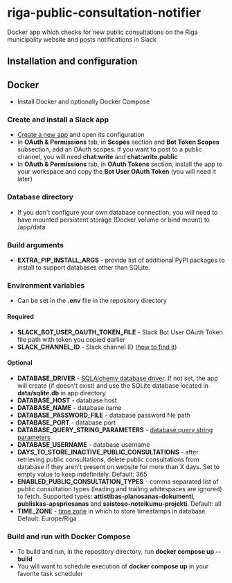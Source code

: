 # riga-public-consultation-notifier

Docker app which checks for new public consultations on the Riga municipality website and posts notifications in Slack

## Installation and configuration

## Docker

- Install Docker and optionally Docker Compose

### Create and install a Slack app

- [Create a new app](https://api.slack.com/apps) and open its configuration
- In **OAuth & Permissions** tab, in **Scopes** section and **Bot Token Scopes** subsection, add an OAuth scopes. If you want to post to a public channel, you will need **chat:write** and **chat:write.public**
- In **OAuth & Permissions** tab, in **OAuth Tokens** section, install the app to your workspace and copy the **Bot User OAuth Token** (you will need it later)

### Database directory

- If you don't configure your own database connection, you will need to have mounted persistent storage (Docker volume or bind mount) to /app/data

### Build arguments

- **EXTRA_PIP_INSTALL_ARGS** - provide list of additional PyPI packages to install to support databases other than SQLite.

### Environment variables

- Can be set in the **.env** file in the repository directory

#### Required

- **SLACK_BOT_USER_OAUTH_TOKEN_FILE** - Slack Bot User OAuth Token file path with token you copied earlier
- **SLACK_CHANNEL_ID** - Slack channel ID ([how to find it](https://duckduckgo.com/?q=slack+channel+id))

#### Optional

- **DATABASE_DRIVER** - [SQLAlchemy database driver](https://docs.sqlalchemy.org/en/latest/core/engines.html#backend-specific-urls). If not set, the app will create (if doesn't exist) and use the SQLite database located in **data/sqlite.db** in app directory
- **DATABASE_HOST** - database host
- **DATABASE_NAME** - database name
- **DATABASE_PASSWORD_FILE** - database password file path
- **DATABASE_PORT** - database port
- **DATABASE_QUERY_STRING_PARAMETERS** - [database query string parameters](https://docs.sqlalchemy.org/en/latest/core/engines.html#add-parameters-to-the-url-query-string)
- **DATABASE_USERNAME** - database username
- **DAYS_TO_STORE_INACTIVE_PUBLIC_CONSULTATIONS** - after retrieving public consultations, delete public consultations from database if they aren't present on website for more than X days. Set to empty value to keep indefinitely. Default: 365
- **ENABLED_PUBLIC_CONSULTATION_TYPES** - comma separated list of public consultation types (leading and trailing whitespaces are ignored) to fetch. Supported types: **attistibas-planosanas-dokumenti**, **publiskas-apspriesanas** and **saistoso-noteikumu-projekti**. Default: all
- **TIME_ZONE** - [time zone](https://en.wikipedia.org/wiki/List_of_tz_database_time_zones#List) in which to store timestamps in database. Default: Europe/Riga

### Build and run with Docker Compose

- To build and run, in the repository directory, run **docker compose up --build**
- You will want to schedule execution of **docker compose up** in your favorite task scheduler
